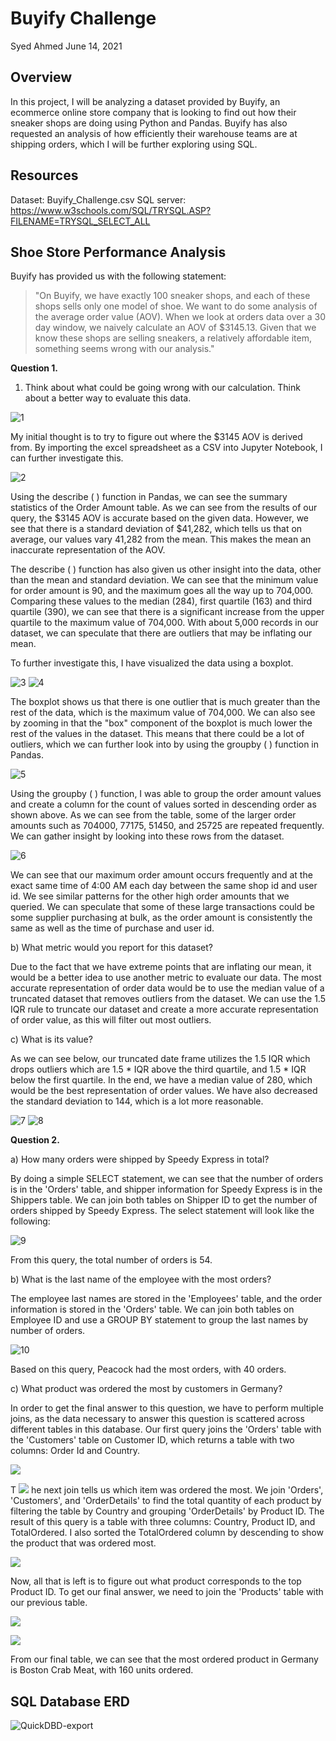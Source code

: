 # Buyify Challenge

Syed Ahmed 
June 14, 2021

## Overview 

In this project, I will be analyzing a dataset provided by Buyify, an ecommerce online store company that is looking to find out how their sneaker shops are doing using Python and Pandas. Buyify has also requested an analysis of how efficiently their warehouse teams are at shipping orders, which I will be further exploring using SQL. 

## Resources 
Dataset: Buyify_Challenge.csv 
SQL server: https://www.w3schools.com/SQL/TRYSQL.ASP?FILENAME=TRYSQL_SELECT_ALL 

## Shoe Store Performance Analysis 

Buyify has provided us with the following statement: 
> "On Buyify, we have exactly 100 sneaker shops, and each of these shops sells only one model of shoe. We want to do some analysis of the average order value (AOV). When we look at orders data over a 30 day window, we naively calculate an AOV of $3145.13. Given that we know these shops are selling sneakers, a relatively affordable item, something seems wrong with our analysis."

**Question 1.**

1. Think about what could be going wrong with our calculation. Think about a better way to evaluate this data.

  ![1](https://user-images.githubusercontent.com/45697471/121947571-2d739b80-cd24-11eb-9e6e-8738e472933e.jpg)

My initial thought is to try to figure out where the $3145 AOV is derived from. By importing the excel spreadsheet as a CSV into Jupyter Notebook, I can further investigate this.

  ![2](https://user-images.githubusercontent.com/45697471/121947602-33697c80-cd24-11eb-99e2-780aa0d6ec6f.jpg)


Using the describe ( ) function in Pandas, we can see the summary statistics of the Order Amount table. As we can see from the results of our query, the $3145 AOV is accurate based on the given data. However, we see that there is a standard deviation of $41,282, which tells us that on average, our values vary 41,282 from the mean. This makes the mean an inaccurate representation of the AOV.

The describe ( ) function has also given us other insight into the data, other than the mean and standard deviation. We can see that the minimum value for order amount is 90, and the maximum goes all the way up to 704,000. Comparing these values to the median (284), first quartile (163) and third quartile (390), we can see that there is a significant increase from the upper quartile to the maximum value of 704,000. With about 5,000 records in our dataset, we can speculate that there are outliers that may be inflating our mean.

To further investigate this, I have visualized the data using a boxplot.

  ![3](https://user-images.githubusercontent.com/45697471/121947711-5bf17680-cd24-11eb-9b00-cf486b3c70bd.jpg)
  ![4](https://user-images.githubusercontent.com/45697471/121947716-5e53d080-cd24-11eb-8dad-55b97afc8568.jpg)


The boxplot shows us that there is one outlier that is much greater than the rest of the data, which is the maximum value of 704,000. We can also see by zooming in that the "box" component of the boxplot is much lower the rest of the values in the dataset. This means that there could be a lot of outliers, which we can further look into by using the groupby ( ) function in Pandas.

  ![5](https://user-images.githubusercontent.com/45697471/121947931-a07d1200-cd24-11eb-98e2-f91f7f84cb28.jpg)


Using the groupby ( ) function, I was able to group the order amount values and create a column for the count of values sorted in descending order as shown above. As we can see from the table, some of the larger order amounts such as 704000, 77175, 51450, and 25725 are repeated frequently. We can gather insight by looking into these rows from the dataset.

  ![6](https://user-images.githubusercontent.com/45697471/121948058-c7d3df00-cd24-11eb-94b5-d927e734c13e.jpg)


We can see that our maximum order amount occurs frequently and at the exact same time of 4:00 AM each day between the same shop id and user id. We see similar patterns for the other high order amounts that we queried. We can speculate that some of these large transactions could be some supplier purchasing at bulk, as the order amount is consistently the same as well as the time of purchase and user id.

b) What metric would you report for this dataset?

Due to the fact that we have extreme points that are inflating our mean, it would be a better idea to use another metric to evaluate our data. The most accurate representation of order data would be to use the median value of a truncated dataset that removes outliers from the dataset. We can use the 1.5 IQR rule to truncate our dataset and create a more accurate representation of order value, as this will filter out most outliers.

c) What is its value?

As we can see below, our truncated date frame utilizes the 1.5 IQR which drops outliers which are 1.5 \* IQR above the third quartile, and 1.5 \* IQR below the first quartile. In the end, we have a median value of 280, which would be the best representation of order values. We have also decreased the standard deviation to 144, which is a lot more reasonable.

  ![7](https://user-images.githubusercontent.com/45697471/121948198-ee921580-cd24-11eb-91a3-379640b50706.jpg)
  ![8](https://user-images.githubusercontent.com/45697471/121948204-f0f46f80-cd24-11eb-8136-3a2b1719fdae.jpg)


**Question 2.**

a) How many orders were shipped by Speedy Express in total?

By doing a simple SELECT statement, we can see that the number of orders is in the &#39;Orders&#39; table, and shipper information for Speedy Express is in the Shippers table. We can join both tables on Shipper ID to get the number of orders shipped by Speedy Express. The select statement will look like the following:

  ![9](https://user-images.githubusercontent.com/45697471/121948413-39ac2880-cd25-11eb-9e1a-47539d0bc428.jpg)

From this query, the total number of orders is 54.

b) What is the last name of the employee with the most orders?

The employee last names are stored in the 'Employees' table, and the order information is stored in the 'Orders' table. We can join both tables on Employee ID and use a GROUP BY statement to group the last names by number of orders.

  ![10](https://user-images.githubusercontent.com/45697471/121948643-7d069700-cd25-11eb-8b95-8371853f341c.jpg)

Based on this query, Peacock had the most orders, with 40 orders.

c) What product was ordered the most by customers in Germany?

In order to get the final answer to this question, we have to perform multiple joins, as the data necessary to answer this question is scattered across different tables in this database. Our first query joins the 'Orders' table with the 'Customers' table on Customer ID, which returns a table with two columns: Order Id and Country.

![](RackMultipart20210614-4-g4tryp_html_49048f414d43d392.png)

T ![](RackMultipart20210614-4-g4tryp_html_6ddb7faae860a9a.png) he next join tells us which item was ordered the most. We join &#39;Orders&#39;, &#39;Customers&#39;, and &#39;OrderDetails&#39; to find the total quantity of each product by filtering the table by Country and grouping &#39;OrderDetails&#39; by Product ID. The result of this query is a table with three columns: Country, Product ID, and TotalOrdered. I also sorted the TotalOrdered column by descending to show the product that was ordered most.

![](RackMultipart20210614-4-g4tryp_html_a05fd16d22f25d5d.png)

Now, all that is left is to figure out what product corresponds to the top Product ID. To get our final answer, we need to join the &#39;Products&#39; table with our previous table.

![](RackMultipart20210614-4-g4tryp_html_aefa9b00498611e6.png)

![](RackMultipart20210614-4-g4tryp_html_cd2329a1bf4b2226.png)

From our final table, we can see that the most ordered product in Germany is Boston Crab Meat, with 160 units ordered.

## SQL Database ERD

![QuickDBD-export](https://user-images.githubusercontent.com/45697471/121945764-264b8e00-cd22-11eb-9abb-72c98b981ac8.png)
